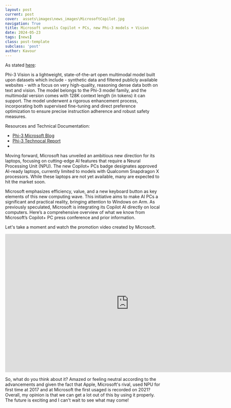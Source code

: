 ```yaml
---
layout: post
current: post
cover:  assets\images\news_images\MicrosoftCopilot.jpg
navigation: True
title: Microsoft unveils Copilot + PCs, new Phi-3 models + Vision
date: 2024-05-23
tags: [news]
class: post-template
subclass: 'post'
author: Kavour
---
```


<p>As stated <a href = "https://ai.azure.com/explore/models/Phi-3-vision-128k-instruct/version/2/registry/azureml?tid=c2beb3f8-6ade-48ce-8e7d-6be943f1fbf7#overview">here</a>:

Phi-3 Vision is a lightweight, state-of-the-art open multimodal model built upon datasets which include - synthetic data and filtered publicly available websites - with a focus on very high-quality, reasoning dense data both on text and vision. The model belongs to the Phi-3 model family, and the multimodal version comes with 128K context length (in tokens) it can support. The model underwent a rigorous enhancement process, incorporating both supervised fine-tuning and direct preference optimization to ensure precise instruction adherence and robust safety measures.</p>

<p>Resources and Technical Documentation: 
<ul>
<li> <a href = "https://aka.ms/phi3blog-april">Phi-3 Microsoft Blog</a> </li>
<li> <a href = "https://aka.ms/phi3-tech-report">Phi-3 Technocal Report</a> <li>
</ul></p>

<p>Moving forward, Microsoft has unveiled an ambitious new direction for its laptops, focusing on cutting-edge AI features that require a Neural Processing Unit (NPU). The new Copilot+ PCs badge designates approved AI-ready laptops, currently limited to models with Qualcomm Snapdragon X processors. While these laptops are not yet available, many are expected to hit the market soon.</p>

<p>Microsoft emphasizes efficiency, value, and a new keyboard button as key elements of this new computing wave. This initiative aims to make AI PCs a significant and practical reality, bringing attention to Windows on Arm. As previously speculated, Microsoft is integrating its Copilot AI directly on local computers. Here’s a comprehensive overview of what we know from Microsoft’s Copilot+ PC press conference and prior information. 

Let's take a moment and watch the promotion video created by Microsoft.</p>

<iframe width="799" height="449" src="https://www.youtube.com/embed/5JmkWJNng2I" title="Introducing Copilot+ PCs" frameborder="0" allow="accelerometer; autoplay; clipboard-write; encrypted-media; gyroscope; picture-in-picture; web-share" referrerpolicy="strict-origin-when-cross-origin" allowfullscreen></iframe>

<p>So, what do you think about it? Amazed or feeling neutral according to the advancements and given the fact that Apple, Microsoft's rival, used NPU for first time at 2017 and at Microsoft the first usaged is recorded on 2021? Overall, my opinion is that we can get a lot out of this by using it properly. The future is exciting and I can't wait to see what may come!</p>

